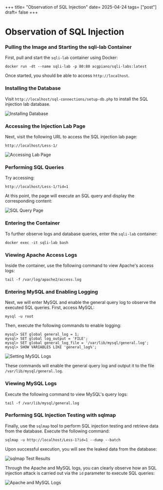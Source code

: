 +++
title= "Observation of SQL Injection"
date= 2025-04-24
tags= ["post"]
draft= false
+++

# Observation of SQL Injection

### Pulling the Image and Starting the sqli-lab Container

First, pull and start the `sqli-lab` container using Docker:

```
docker run -dt --name sqli-lab -p 80:80 acgpiano/sqli-labs:latest
```

Once started, you should be able to access `http://localhost`.

### Installing the Database

Visit `http://localhost/sql-connections/setup-db.php` to install the SQL injection lab database.

![Installing Database](./../assets/image-20250423224246712.png)

### Accessing the Injection Lab Page

Next, visit the following URL to access the SQL injection lab page:

```
http://localhost/Less-1/
```

![Accessing Lab Page](../assets/image-20250423224332261.png)

### Performing SQL Queries

Try accessing:

```
http://localhost/Less-1/?id=1
```

At this point, the page will execute an SQL query and display the corresponding content:

![SQL Query Page](../assets/image-20250423224359700.png)

### Entering the Container

To further observe logs and database queries, enter the `sqli-lab` container:

```
docker exec -it sqli-lab bash
```

### Viewing Apache Access Logs

Inside the container, use the following command to view Apache's access logs:

```
tail -f /var/log/apache2/access.log
```

### Entering MySQL and Enabling Logging

Next, we will enter MySQL and enable the general query log to observe the executed SQL queries. First, access MySQL:

```
mysql -u root
```

Then, execute the following commands to enable logging:

```
mysql> SET global general_log = 1;
mysql> SET global log_output = 'FILE';
mysql> SET global general_log_file = '/var/lib/mysql/general.log';
mysql> SHOW VARIABLES LIKE 'general_log%';
```

![Setting MySQL Logs](../assets/image-20250423232035055.png)

These commands will enable the general query log and output it to the file `/var/lib/mysql/general.log`.

### Viewing MySQL Logs

Execute the following command to view MySQL's query logs:

```
tail -f /var/lib/mysql/general.log
```

### Performing SQL Injection Testing with sqlmap

Finally, use the `sqlmap` tool to perform SQL injection testing and retrieve data from the database. Execute the following command:

```
sqlmap -u http://localhost/Less-1?id=1 --dump --batch
```

Upon successful execution, you will see the leaked data from the database:

![sqlmap Test Results](../assets/image-20250423231015136.png)

Through the Apache and MySQL logs, you can clearly observe how an SQL injection attack is carried out via the `id` parameter to execute SQL queries:

![Apache and MySQL Logs](../assets/image-20250423230352032.png)